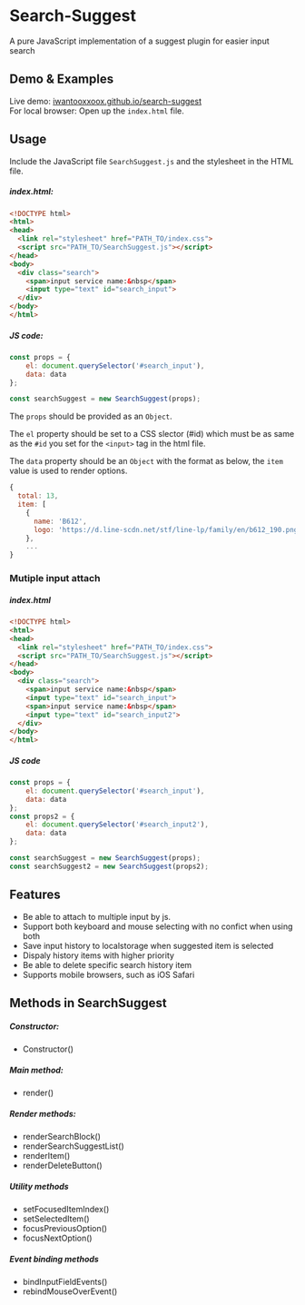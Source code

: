 Search-Suggest
==============

A pure JavaScript implementation of a suggest plugin for easier
input search

## Demo & Examples
Live demo: [iwantooxxoox.github.io/search-suggest](https://iwantooxxoox.github.io/search-suggest/)  
For local browser: Open up the `index.html` file.  

## Usage
Include the JavaScript file `SearchSuggest.js` and the stylesheet in the HTML file.

##### index.html:
```html
<!DOCTYPE html>
<html>
<head>
  <link rel="stylesheet" href="PATH_TO/index.css">
  <script src="PATH_TO/SearchSuggest.js"></script>
</head>
<body>
  <div class="search">
    <span>input service name:&nbsp</span>
    <input type="text" id="search_input">
  </div>
</body>
</html>
```

##### JS code:
```javascript
const props = {
    el: document.querySelector('#search_input'),
    data: data
};

const searchSuggest = new SearchSuggest(props);

```

The `props` should be provided as an `Object`.  

The `el` property should be set to a CSS slector (#id) which must be as same as the `#id` you set for the `<input>` tag in the html file.  

The `data` property should be an `Object` with the format as below, the `item` value is used to render options.  

```javascript
{
  total: 13,
  item: [
    {
      name: 'B612',
      logo: 'https://d.line-scdn.net/stf/line-lp/family/en/b612_190.png'
    },
    ...
}
```
### Mutiple input attach
##### index.html
```html
<!DOCTYPE html>
<html>
<head>
  <link rel="stylesheet" href="PATH_TO/index.css">
  <script src="PATH_TO/SearchSuggest.js"></script>
</head>
<body>
  <div class="search">
    <span>input service name:&nbsp</span>
    <input type="text" id="search_input">
    <span>input service name:&nbsp</span>
    <input type="text" id="search_input2">
  </div>
</body>
</html>
```

##### JS code
```javascript
const props = {
    el: document.querySelector('#search_input'),
    data: data
};
const props2 = {
    el: document.querySelector('#search_input2'),
    data: data
};

const searchSuggest = new SearchSuggest(props);
const searchSuggest2 = new SearchSuggest(props2);
```

## Features
- Be able to attach to multiple input by js.
- Support both keyboard and mouse selecting with no confict when using both
- Save input history to localstorage when suggested item is selected
- Dispaly history items with higher priority
-  Be able to delete specific search history item
- Supports mobile browsers, such as iOS Safari

## Methods in SearchSuggest
##### Constructor:
- Constructor()
##### Main method:
- render()
##### Render methods:
- renderSearchBlock()
- renderSearchSuggestList()
- renderItem()
- renderDeleteButton()
##### Utility methods
- setFocusedItemIndex()
- setSelectedItem()
- focusPreviousOption()
- focusNextOption()
##### Event binding methods
- bindInputFieldEvents()
- rebindMouseOverEvent()







